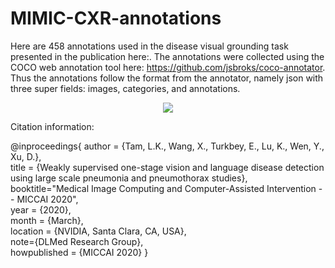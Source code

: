 # MIMIC-CXR-annotations

Here are 458 annotations used in the disease visual grounding task presented in the publication here:. The annotations were collected using the COCO web annotation tool here: https://github.com/jsbroks/coco-annotator.  Thus the annotations follow the format from the annotator, namely json with three super fields: images, categories, and annotations.

<p align="center"><img src="https://github.com/leotam/MIMIC-CXR-annotations/blob/master/fig/Screen%20Shot%202020-07-26%20at%209.11.14%20PM.png"></p>


Citation information:

@inproceedings{
        author = {Tam, L.K., Wang, X., Turkbey, E., Lu, K., Wen, Y., Xu, D.},    
        title = {Weakly supervised one-stage vision and language disease detection using large scale pneumonia and pneumothorax studies},
        booktitle="Medical Image Computing and Computer-Assisted Intervention -- MICCAI 2020",    
        year = {2020},    
        month = {March},    
        location = {NVIDIA, Santa Clara, CA, USA},     
        note={DLMed Research Group},    
        howpublished = {MICCAI 2020}
}
